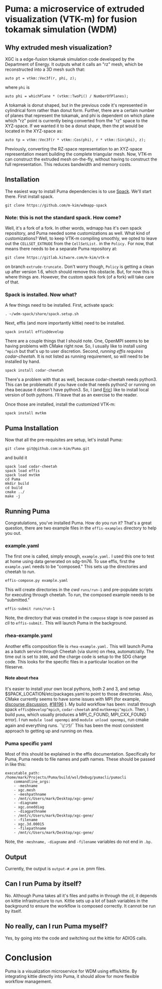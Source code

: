 # Puma: a microservice of extruded visualization (VTK-m) for fusion tokamak simulation (WDM)
## Why extruded mesh visualization?
XGC is a edge-fusion tokamak simulation code developed by the Department of Energy. It outputs what it calls an "rz" mesh, which be reconstructed into a 3D mesh such that:

```
auto pt = vtkm::Vec3f(r, phi, z);
```
where ```phi``` is 
```
auto phi = whichPlane * (vtkm::TwoPi() / NumberOfPlanes);
```

A tokamak is donut shaped, but in the previous code it's represented in cylindrical form rather than donut form. Further, there are a certain number of planes that represent the tokamak, and phi is dependent on which plane which "rz" point is currently being converted from the "rz" space to the XYZ-space. If we wanted it to be a donut shape, then the pt would be located in the XYZ-space as:

```
auto tp = vtkm::Vec3f(r * vtkm::Cos(phi), r * vtkm::Sin(phi), z);
```

Previously, converting the RZ-space representation to an XYZ-space representation meant building the complete triangular mesh. Now, VTK-m can construct the extruded mesh on-the-fly, without having to construct the full representation. This reduces bandwidth and memory costs.

## Installation
The easiest way to install Puma dependencies is to use [Spack](www.spack.io). We'll start there. First install spack.
```
git clone https://github.com/m-kim/wdmapp-spack
```
### Note: this is not the standard spack. How come?
Well, it's a fork of a fork. In other words, wdmapp has it's own spack repository, and Puma needed some customizations as well. What kind of customizations? Well, to keep VTK-m compiling smoothly, we opted to leave out the ```CELLSET_EXTRUDE``` from the ```CellSetList.``` in the ```Policy.``` For now, that means there needs to be a separate Puma repository at:
```
git clone https://gitlab.kitware.com/m-kim/vtk-m
``` 

on branch ```extrude-truncate.``` Don't worry though, ```Policy``` is getting a clean up after version 1.6, which should remove this obstacle. But, for now this is where things are. However, the custom spack fork (of a fork) will take care of that. 

### Spack is installed. Now what?
A few things need to be installed. First, activate spack:

```
. ~/wdm-spack/share/spack.setup.sh
```
Next, effis (and more importantly kittie) need to be installed. 

```
spack install effis@develop
```

There are a couple things that I should note. One, OpenMPI seems to be having problems with CMake right now. So, I usually like to install using ```^mpich``` but that's up to user discretion. Second, *running effis requires codar-cheetah.* It is not listed as running requirement, so will need to be installed by hand.

```
spack install codar-cheetah
```

There's a problem with that as well, because codar-cheetah needs python3. This can be problematic if you have code that needs python2 or running on rhea because it doesn't have python3. So, I (and [Eric](https://github.com/suchyta1/)) like to install local version of both pythons. I'll leave that as an exercise to the reader. 

Once those are installed, install the customized VTK-m:
```
spack install mvtkm
```

## Puma Installation
Now that all the pre-requisites are setup, let's install Puma:
```
git clone git@github.com:m-kim/Puma.git
```
and build it
```
spack load codar-cheetah
spack load effis
spack load mvtkm
cd Puma
mkdir build
cd build
cmake ../
make -j
```

## Running Puma
Congratulations, you've installed Puma. How do you run it? That's a great question, there are two example files in the ```effis-examples``` directory to help you out. 

### example.yaml
The first one is called, simply enough, ```example.yaml.``` I used this one to test at home using data generated on sdg-tm76. To use effis, first the ```example.yaml``` needs to be "composed." This sets up the directories and cheetah to run. 
```
effis-compose.py example.yaml
```

This will create directories in the *cwd* ```runs/run-1``` and pre-populate scripts for executing through cheetah. To run, the composed example needs to be "submitted."
```
effis-submit runs/run-1
```

Note, the directory that was created in the ```compose``` stage is now passed as *cli* to ```effis-submit.``` This will launch Puma in the background.

### rhea-example.yaml

Another effis composition file is ```rhea-example.yaml.``` This will launch Puma as a batch service through Cheetah (via slurm) on rhea, automatcially. The time out is set to ```3600```, and the charge code is setup to the SDG charge code. This looks for the specific files in a particular location on the fileserve.

#### Note about rhea
It's easier to install your own local pythons, both 2 and 3, and setup $SPACK_LOCATION/etc/packages.yaml to point to those directories. Also, CMake currently seems to have some issues with MPI (for example, [discourse discussion](https://discourse.cmake.org/t/cmake-cannot-find-mpi-in-standard-installation-path/850), [#18196](https://gitlab.kitware.com/cmake/cmake/-/issues/18196) ). My build workflow has been: install through spack ```effis@develop^mpich```, ```codar-cheetah``` and  ```mvtkm+mpi^mpich```. Then, I build ```puma```, which usually produces a MPI_C_FOUND, MPI_CXX_FOUND error). I run ```module load openmpi``` and ```module unload openmpi```, run cmake again and everything runs. ¯\\_(ツ)_/¯ This has been the most consistent approach to getting up and running on rhea.

### Puma specific yaml
Most of this should be explained in the effis documentation. Specifically for Puma, Puma needs to file names and path names. These should be passed in like this:


```
executable_path: /home/mark/Projects/Puma/build/wsl/Debug/pumacli/pumacli
    commandline_args: 
    - -meshname
    - xgc.mesh
    - -meshpathname
    - /mnt/c/Users/mark/Desktop/xgc-gene/
    - -diagname
    - xgc.oneddiag
    - -diagpathname
    - /mnt/c/Users/mark/Desktop/xgc-gene/
    - -filename
    - xgc.3d.00015
    - -filepathname
    - /mnt/c/Users/mark/Desktop/xgc-gene/
```
Note, the ```-meshname,``` ```-diagname``` and ```-filename``` variables do not end in ```.bp.``` 


## Output
Currently, the output is ```output-#.pnm``` i.e. pnm files. 

## Can I run Puma by itself?
No. Although Puma takes all it's files and paths in through the *cli*, it depends on kittie infrastructure to run. Kittie sets up a lot of bash variables in the background to ensure the workflow is composed correctly. It cannot be run by itself.

## No really, can I run Puma myself?
Yes, by going into the code and switching out the kittie for ADIOS calls.

# Conclusion
Puma is a visualization microservice for WDM using effis/kittie. By integrating kittie directly into Puma, it should allow for more flexible workflow management.
